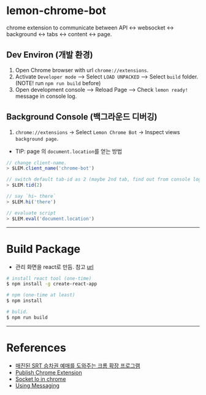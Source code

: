 # lemon-chrome-bot

chrome extension to communicate between API <-> websocket <-> background <-> tabs <-> content <-> page.


## Dev Environ (개발 환경)

1. Open Chrome browser with url `chrome://extensions`.
1. Activate `Developer mode` --> Select `LOAD UNPACKED` --> Select `build` folder. (NOTE! run `npm run build` before)
1. Open development console --> Reload Page --> Check `lemon ready!` message in console log.


## Background Console (백그라운드 디버깅)

1. `chrome://extensions` -> Select `Lemon Chrome Bot` -> Inspect views `background page`.

- TIP: page 의 `document.location`를 얻는 방법

```js
// change client-name.
> $LEM.client_name('chrome-bot')

// switch default tab-id as 2 (maybe 2nd tab, find out from console log)
> $LEM.tid(2)

// say `hi~ there`
> $LEM.hi('there')

// evaluate script
> $LEM.eval('document.location')
```


-----------------
# Build Package

- 관리 화면을 react로 만듬. 참고 [url](https://medium.com/@gilfink/building-a-chrome-extension-using-react-c5bfe45aaf36)

```bash
# install react tool (one-time)
$ npm install -g create-react-app

# npm (one-time at least)
$ npm install

# bulid. 
$ npm run build
```


-----------------
# References

- [매진된 SRT 승차권 예매를 도와주는 크롬 확장 프로그램](https://github.com/meeeejin/srtmacro)
- [Publish Chrome Extension](https://medium.freecodecamp.org/how-to-create-and-publish-a-chrome-extension-in-20-minutes-6dc8395d7153)
- [Socket Io in chrome](https://stackoverflow.com/questions/18178491/socket-io-in-chrome-extension)
- [Using Messaging](https://medium.com/@gilfink/using-messaging-in-chrome-extension-4ae65c0622f6)
